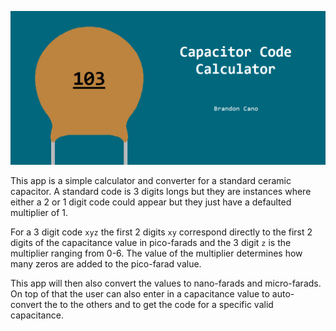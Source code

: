 <p>
  <img src="https://github.com/BranCann15/CapacitorCalculatorApp/blob/main/app/src/main/ic_feature_graphic-playstore.webp" title="feature graphic" alt="feature graphic">
</p>

This app is a simple calculator and converter for a standard ceramic capacitor. 
A standard code is 3 digits longs but they are instances where either a 2 or 1 digit code could appear but they just have a defaulted multiplier of 1.

For a 3 digit code `xyz` the first 2 digits `xy` correspond directly to the first 2 digits of the capacitance value in pico-farads and the 3 digit `z` is the multiplier ranging from 0-6. 
The value of the multiplier determines how many zeros are added to the pico-farad value.

This app will then also convert the values to nano-farads and micro-farads. On top of that the user can also enter in a capacitance value to auto-convert the to the others and to get the code for a specific valid capacitance.
